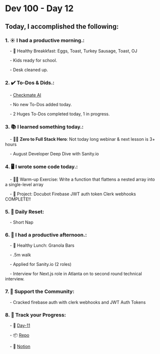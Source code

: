 # Dev 100 - Day 12

## Today, I accomplished the following:

### 1. ☀️ **I had a productive morning.**:

    - 🍳 Healthy Breakkfast: Eggs, Toast, Turkey  Sausage, Toast, OJ

    - Kids ready for school.

    - Desk cleaned up.


### 2. ✔️ **To-Dos & Dids.**:

    - [Checkmate AI](https://checkmate-ai.vercel.app/)

    - No new To-Dos added today.

    - 2 Huges To-Dos completed today, 1 in progress.

### 3. 📚 **I learned something today.**:

    - 🦸‍♂️ **Zero to Full Stack Hero**: Not today long webinar & next lesson is 3+ hours

    - August Developer Deep Dive with Sanity.io

### 4. 🖥️ **I wrote some code today.**:

    - 🏋️‍♂️ Warm-up Exercise: Write a function that flattens a nested array into a single-level array

    - 🦺 Project: Docubot Firebase JWT auth token Clerk webhooks COMPLETE!!

### 5. 🏃 **Daily Reset**:

    - Short Nap

### 6. 🌈 **I had a productive afternoon.**:

    - 🍱 Healthy Lunch: Granola Bars

    - .5m walk 

    - Applied for Sanity.io (2 roles)

    - Interview for Next.js role in Atlanta on to second round technical interview.

### 7. 💪 **Support the Community**:

    - Cracked firebase auth with clerk webhooks and JWT Auth Tokens

### 8. 🔗 **Track your Progress**:

    - 🏫 [Day-11](https://www.skool.com/universityofcode/dev-100-day-11)

    - 📦️ [Repo](https://github.com/Digitl-Alchemyst/dev100/blob/main/Day-3/day3.md)

    - 📄 [Notion](https://liberating-galley-48d.notion.site/Dev100-Coding-Lifestyle-Challenge-a85ec9fba3ce41f3b29d581a1a85d92b?pvs=4)
